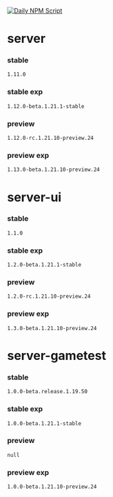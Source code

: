 [![Daily NPM Script](https://github.com/WavePlayz/minecraft-npms-auto/actions/workflows/fetch.yml/badge.svg)](https://github.com/WavePlayz/minecraft-npms-auto/actions/workflows/fetch.yml)
# server
### stable
```
1.11.0
```
### stable exp
```
1.12.0-beta.1.21.1-stable
```
### preview
```
1.12.0-rc.1.21.10-preview.24
```
### preview exp
```
1.13.0-beta.1.21.10-preview.24
```


# server-ui
### stable
```
1.1.0
```
### stable exp
```
1.2.0-beta.1.21.1-stable
```
### preview
```
1.2.0-rc.1.21.10-preview.24
```
### preview exp
```
1.3.0-beta.1.21.10-preview.24
```


# server-gametest
### stable
```
1.0.0-beta.release.1.19.50
```
### stable exp
```
1.0.0-beta.1.21.1-stable
```
### preview
```
null
```
### preview exp
```
1.0.0-beta.1.21.10-preview.24
```


